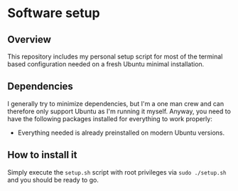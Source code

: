 # Software setup

## Overview

This repository includes my personal setup script for most of the terminal based configuration needed on a fresh Ubuntu minimal installation.

## Dependencies

I generally try to minimize dependencies, but I'm a one man crew and can therefore only support Ubuntu as I'm running it myself. Anyway, you need to have the following packages installed for everything to work properly:

- Everything needed is already preinstalled on modern Ubuntu versions.

## How to install it

Simply execute the `setup.sh` script with root privileges via `sudo ./setup.sh` and you should be ready to go.
